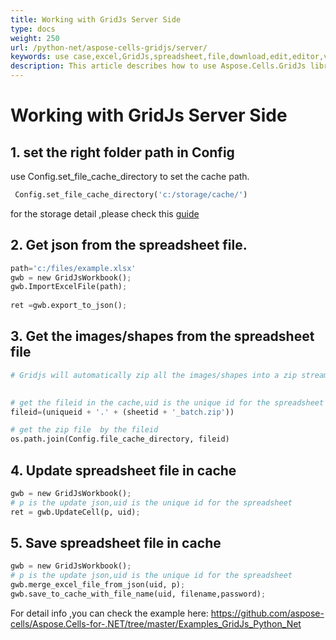 ```yaml
---
title: Working with GridJs Server Side
type: docs
weight: 250
url: /python-net/aspose-cells-gridjs/server/
keywords: use case,excel,GridJs,spreadsheet,file,download,edit,editor,view,viewer
description: This article describes how to use Aspose.Cells.GridJs library.
---
```



# Working with GridJs Server Side
## 1. set the right folder path in Config
use Config.set_file_cache_directory to set the cache path.
```python
 Config.set_file_cache_directory('c:/storage/cache/')
```

for the storage detail ,please check this [guide](/python-net/aspose-cells-gridjs/storage/)


## 2. Get json from the spreadsheet file.
```python
path='c:/files/example.xlsx'
gwb = new GridJsWorkbook();
gwb.ImportExcelFile(path);
 
ret =gwb.export_to_json();
```
## 3. Get the images/shapes  from the spreadsheet file
```python
# Gridjs will automatically zip all the images/shapes into a zip stream  and store it in cache  
 

# get the fileid in the cache,uid is the unique id for the spreadsheet  instance, sheetid is the sheet index,
fileid=(uniqueid + '.' + (sheetid + '_batch.zip'))

# get the zip file  by the fileid
os.path.join(Config.file_cache_directory, fileid)
```
## 4. Update spreadsheet file in cache
```python
gwb = new GridJsWorkbook();
# p is the update json,uid is the unique id for the spreadsheet
ret = gwb.UpdateCell(p, uid);
```
## 5.  Save spreadsheet file in cache
```python
gwb = new GridJsWorkbook();
# p is the update json,uid is the unique id for the spreadsheet
gwb.merge_excel_file_from_json(uid, p);
gwb.save_to_cache_with_file_name(uid, filename,password);
```

For detail info ,you can check the example here:
<https://github.com/aspose-cells/Aspose.Cells-for-.NET/tree/master/Examples_GridJs_Python_Net>